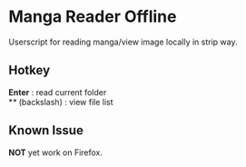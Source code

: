 # Manga Reader Offline
Userscript for reading manga/view image locally in strip way.

## Hotkey
**Enter** : read current folder  
**\** (backslash) : view file list

## Known Issue
**NOT** yet work on Firefox.